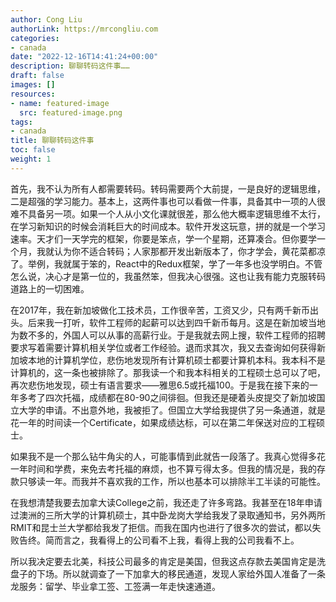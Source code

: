 ```yaml
---
author: Cong Liu
authorLink: https://mrcongliu.com
categories:
- canada
date: "2022-12-16T14:41:24+00:00"
description: 聊聊转码这件事……
draft: false
images: []
resources:
- name: featured-image
  src: featured-image.png
tags:
- canada
title: 聊聊转码这件事
toc: false
weight: 1
---
```


首先，我不认为所有人都需要转码。转码需要两个大前提，一是良好的逻辑思维，二是超强的学习能力。基本上，这两件事也可以看做一件事，具备其中一项的人很难不具备另一项。如果一个人从小文化课就很差，那么他大概率逻辑思维不太行，在学习新知识的时候会消耗巨大的时间成本。软件开发这玩意，拼的就是一个学习速率。天才们一天学完的框架，你要是笨点，学一个星期，还算凑合。但你要学一个月，我就认为你不适合转码；人家那都开发出新版本了，你才学会，黄花菜都凉了。举例，我就属于笨的，React中的Redux框架，学了一年多也没学明白。不管怎么说，决心才是第一位的，我虽然笨，但我决心很强。这也让我有能力克服转码道路上的一切困难。

在2017年，我在新加坡做化工技术员，工作很辛苦，工资又少，只有两千新币出头。后来我一打听，软件工程师的起薪可以达到四千新币每月。这是在新加坡当地为数不多的，外国人可以从事的高薪行业。于是我就去网上搜，软件工程师的招聘要求写着需要计算机相关学位或者工作经验。退而求其次，我又去查询如何获得新加坡本地的计算机学位，悲伤地发现所有计算机硕士都要计算机本科。我本科不是计算机的，这一条也被排除了。那我读一个和我本科相关的工程硕士总可以了吧，再次悲伤地发现，硕士有语言要求——雅思6.5或托福100。于是我在接下来的一年多考了四次托福，成绩都在80-90之间徘徊。但我还是硬着头皮提交了新加坡国立大学的申请。不出意外地，我被拒了。但国立大学给我提供了另一条通道，就是花一年的时间读一个Certificate，如果成绩达标，可以在第二年保送对应的工程硕士。

如果我不是一个那么钻牛角尖的人，可能事情到此就告一段落了。我真心觉得多花一年时间和学费，来免去考托福的麻烦，也不算亏得太多。但我的情况是，我的存款只够读一年。而我并不喜欢我的工作，所以也基本可以排除半工半读的可能性。

在我想清楚我要去加拿大读College之前，我还走了许多弯路。我甚至在18年申请过澳洲的三所大学的计算机硕士，其中卧龙岗大学给我发了录取通知书，另外两所RMIT和昆士兰大学都给我发了拒信。而我在国内也进行了很多次的尝试，都以失败告终。简而言之，我看得上的公司看不上我，看得上我的公司我看不上。

所以我决定要去北美，科技公司最多的肯定是美国，但我这点存款去美国肯定是洗盘子的下场。所以就调查了一下加拿大的移民通道，发现人家给外国人准备了一条龙服务：留学、毕业拿工签、工签满一年走快速通道。

